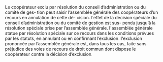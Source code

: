 Le coopérateur exclu par résolution du conseil d’administration ou du comité de ges- tion peut saisir l’assemblée générale des coopérateurs d’un recours en annulation de cette dé- cision.
l'effet de la décision spéciale du conseil d’administration ou du comité de gestion est sus- pendu jusqu’à la résolution spéciale prise par l’assemblée générale.
l'assemblée générale statue par résolution spéciale sur ce recours dans les conditions prévues par les statuts, en annulant ou en confirmant l’exclusion.
l'exclusion prononcée par l’assemblée générale est, dans tous les cas, faite sans préjudice des voies de recours de droit commun dont dispose le coopérateur contre la décision d’exclusion.